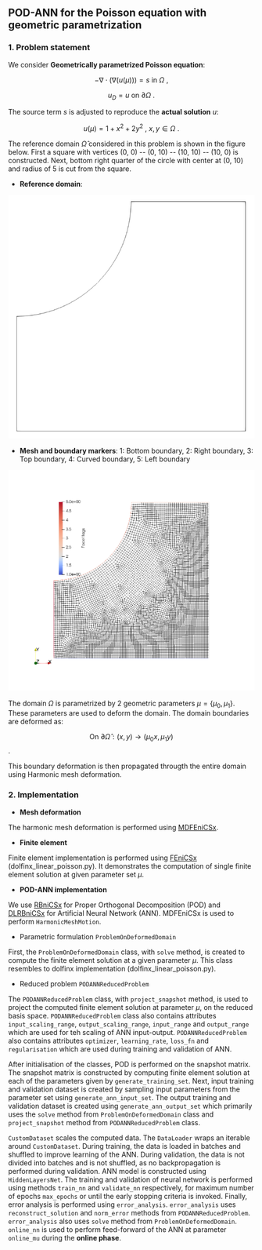 ## POD-ANN for the Poisson equation with geometric parametrization ##

### 1. Problem statement

We consider **Geometrically parametrized Poisson equation**:

$$ - \nabla \cdot \left( \nabla (u(\mu))\right) = s \ \text{in} \ \Omega \ ,$$

$$u_D = u \ \text{on} \ \partial \Omega \ .$$

The source term $s$ is adjusted to reproduce the **actual solution** $u$:

$$u(\mu) = 1 + x^2 + 2 y^2 \ , \ x,y \in \Omega \ .$$

The reference domain $\hat{\Omega}$ considered in this problem is shown in the figure below. First a square with vertices (0, 0) -- (0, 10) -- (10, 10) -- (10, 0) is constructed. Next, bottom right quarter of the circle with center at (0, 10) and radius of 5 is cut from the square.

* **Reference domain**:

![alt text](https://github.com/Wells-Group/dlrbnicsx/blob/main/demo/poisson/mesh_data/domain.png)

* **Mesh and boundary markers**: 1: Bottom boundary, 2: Right boundary, 3: Top boundary, 4: Curved boundary, 5: Left boundary

![alt text](https://github.com/Wells-Group/dlrbnicsx/blob/main/demo/poisson/mesh_data/boundaries.png)

The domain $\Omega$ is parametrized by 2 geometric parameters $\mu = \lbrace \mu_0, \mu_1 \rbrace$. These parameters are used to deform the domain. The domain boundaries are deformed as:

$$\text{On } \partial \hat{\Omega}: (x, y) \to (\mu_0 x, \mu_1 y)$$.

This boundary deformation is then propagated througth the entire domain using Harmonic mesh deformation.

### 2. Implementation

* **Mesh deformation**

The harmonic mesh deformation is performed using [MDFEniCSx](https://github.com/niravshah241/mdfenicsx).

* **Finite element**

Finite element implementation is performed using [FEniCSx](https://fenicsproject.org/) (dolfinx_linear_poisson.py). It demonstrates the computation of single finite element solution at given parameter set $\mu$.

* **POD-ANN implementation**


We use [RBniCSx](https://github.com/RBniCS/RBniCSx) for Proper Orthogonal Decomposition (POD) and [DLRBniCSx](https://github.com/niravshah241/dlrbnicsx) for Artificial Neural Network (ANN). MDFEniCSx is used to perform ```HarmonicMeshMotion```.

   - Parametric formulation ```ProblemOnDeformedDomain```

First, the ```ProblemOnDeformedDomain``` class, with ```solve``` method, is created to compute the finite element solution at a given parameter $\mu$. This class resembles to dolfinx implementation (dolfinx_linear_poisson.py).

   - Reduced problem ```PODANNReducedProblem```

The ```PODANNReducedProblem``` class, with ```project_snapshot``` method, is used to project the computed finite element solution at parameter $\mu$, on the reduced basis space. ```PODANNReducedProblem``` class also contains attributes ```input_scaling_range```, ```output_scaling_range```, ```input_range``` and ```output_range``` which are used for teh scaling of ANN input-output. ```PODANNReducedProblem``` also contains attributes ```optimizer```, ```learning_rate```, ```loss_fn``` and ```regularisation``` which are used during training and validation of ANN.

After initialisation of the classes, POD is performed on the snapshot matrix. The snapshot matrix is constructed by computing finite element solution at each of the parameters given by ```generate_training_set```. Next, input training and validation dataset is created by sampling input parameters from the parameter set using ```generate_ann_input_set```. The output training and validation dataset is created using ```generate_ann_output_set``` which primarily uses the ```solve``` method from ```ProblemOnDeformedDomain``` class and ```project_snapshot``` method from ```PODANNReducedProblem``` class.

```CustomDataset``` scales the computed data. The ```DataLoader``` wraps an iterable around ```CustomDataset```. During training, the data is loaded in batches and shuffled to improve learning of the ANN. During validation, the data is not divided into batches and is not shuffled, as no backpropagation is performed during validation. ANN model is constructed using ```HiddenLayersNet```. The training and validation of neural network is performed using methods ```train_nn``` and ```validate_nn``` respectively, for maximum number of epochs ```max_epochs``` or until the early stopping criteria is invoked. Finally, error analysis is performed using ```error_analysis```. ```error_analysis``` uses ```reconstruct_solution``` and ```norm_error``` methods from ```PODANNReducedProblem```. ```error_analysis``` also uses ```solve``` method from ```ProblemOnDeformedDomain```. ```online_nn``` is used to perform feed-forward of the ANN at parameter ```online_mu``` during the **online phase**.
